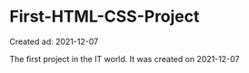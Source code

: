 # First-HTML-CSS-Project
Created ad: 2021-12-07

The first project in the IT world. It was created on 2021-12-07
